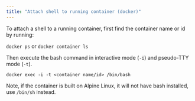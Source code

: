 ```yaml
---
title: "Attach shell to running container (docker)"
---
```

To attach a shell to a running container, first find the container name or id by running:

`docker ps` or `docker container ls`

Then execute the bash command in interactive mode (`-i`) and pseudo-TTY mode (`-t`).

`docker exec -i -t <container name/id> /bin/bash`

Note, if the container is built on Alpine Linux, it will not have bash installed, use `/bin/sh` instead.